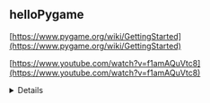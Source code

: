## helloPygame
[https://www.pygame.org/wiki/GettingStarted](https://www.pygame.org/wiki/GettingStarted)

[https://www.youtube.com/watch?v=f1amAQuVtc8](https://www.youtube.com/watch?v=f1amAQuVtc8)

<details>
  <summary>Details</summary>
  <p>
  
```python
import pygame
import os

# Pygame init
pygame.init()

# Screen
screen_width = 432
screen_height = 720
screen = pygame.display.set_mode((screen_width, screen_height))
pygame.display.set_caption("Puzzle Bobble")

# Clock
clock = pygame.time.Clock()

# Background Image Load
current_path = os.path.dirname(__file__)
background = pygame.image.load(os.path.join(current_path, "resource/background/background.png"))
wall = pygame.image.load(os.path.join(current_path, "resource/wall/wall.png"))


# Bubble Images Load
bubble_images = [
    pygame.image.load(os.path.join(current_path, "resource/bubble/red.png")).convert_alpha(),
    pygame.image.load(os.path.join(current_path, "resource/bubble/yellow.png")).convert_alpha(),
    pygame.image.load(os.path.join(current_path, "resource/bubble/blue.png")).convert_alpha(),
    pygame.image.load(os.path.join(current_path, "resource/bubble/green.png")).convert_alpha(),
    pygame.image.load(os.path.join(current_path, "resource/bubble/purple.png")).convert_alpha(),
    pygame.image.load(os.path.join(current_path, "resource/bubble/black.png")).convert_alpha(),
]

# Pointer Image Load
pointer_image = pygame.image.load(os.path.join(current_path, "resource/pointer/pointer.png"))


# Game Loop
is_running = True

while is_running:
  clock.tick(60)
  
  for event in pygame.event.get():
    eventHandler(event)
    
  statusUpdate()
  
  print(screen)   # screen.bilt(image, (x, y))
  
  pygame.display.update()

# Game Quit
pygame.time.delay(5000)
pygame.quit()
```
  </p>
</details>
